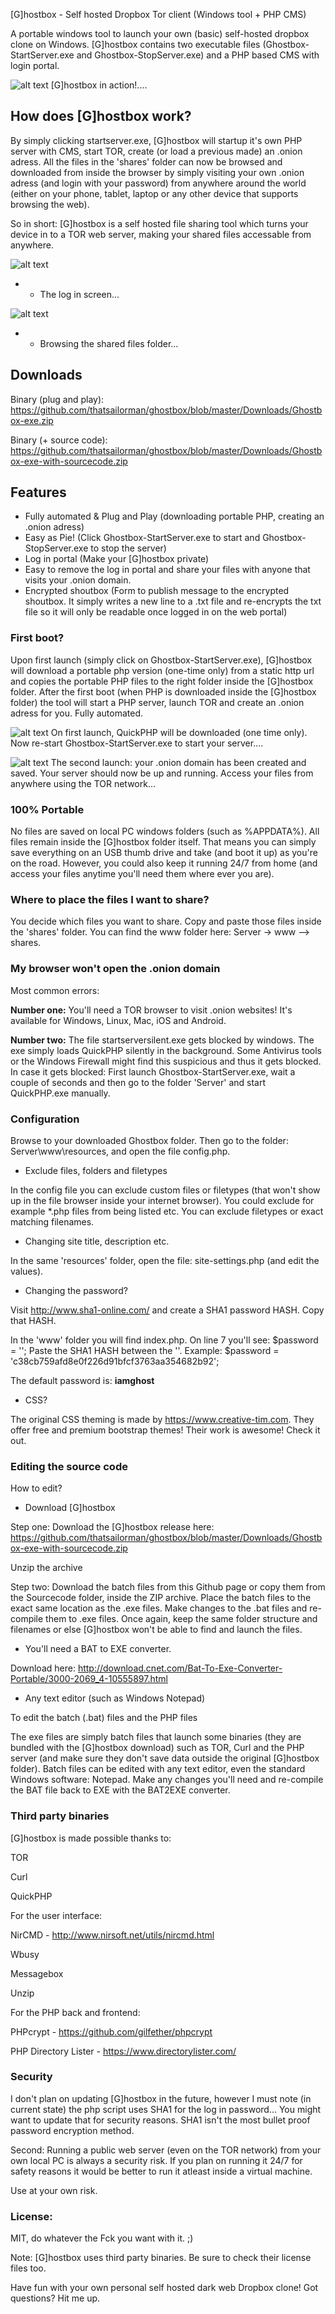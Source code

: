 [G]hostbox - Self hosted Dropbox Tor client (Windows tool + PHP CMS)

A portable windows tool to launch your own (basic) self-hosted dropbox clone on Windows. [G]hostbox contains two executable files (Ghostbox-StartServer.exe and Ghostbox-StopServer.exe) and a PHP based CMS with login portal.

![alt text](https://github.com/thatsailorman/ghostbox/blob/master/Screenshots/ghostbox-cms-2.JPG?raw=true)
[G]hostbox in action!....


## How does [G]hostbox work? ##
By simply clicking startserver.exe, [G]hostbox will startup it's own PHP server with CMS, start TOR, create (or load a previous made) an .onion adress.
All the files in the 'shares' folder can now be browsed and downloaded from inside the browser by simply visiting your own .onion adress (and login with your password) from anywhere around the world (either on your phone, tablet, laptop or any other device that supports browsing the web).  

So in short: [G]hostbox is a self hosted file sharing tool which turns your device in to a TOR web server, making your shared files accessable from anywhere.

![alt text](https://github.com/thatsailorman/ghostbox/blob/master/Screenshots/ghostbox-cms-1.JPG?raw=true)

* * The log in screen...

![alt text](https://github.com/thatsailorman/ghostbox/blob/master/Screenshots/ghostbox-cms-3.JPG?raw=true)

* * Browsing the shared files folder...


## Downloads ##
Binary (plug and play): https://github.com/thatsailorman/ghostbox/blob/master/Downloads/Ghostbox-exe.zip

Binary (+ source code): https://github.com/thatsailorman/ghostbox/blob/master/Downloads/Ghostbox-exe-with-sourcecode.zip



## Features ##
- Fully automated & Plug and Play (downloading portable PHP, creating an .onion adress)
- Easy as Pie! (Click Ghostbox-StartServer.exe to start and Ghostbox-StopServer.exe to stop the server)
- Log in portal (Make your [G]hostbox private)
- Easy to remove the log in portal and share your files with anyone that visits your .onion domain.
- Encrypted shoutbox (Form to publish message to the encrypted shoutbox. It simply writes a new line to a .txt file and re-encrypts the txt file so it will only be readable once logged in on the web portal)


### First boot? ###
Upon first launch (simply click on Ghostbox-StartServer.exe), [G]hostbox will download a portable php version (one-time only) from a static http url and copies the portable PHP files to the right folder inside the [G]hostbox folder. After the first boot (when PHP is downloaded inside the [G]hostbox folder) the tool will start a PHP server, launch TOR and create an .onion adress for you. Fully automated.

![alt text](https://github.com/thatsailorman/ghostbox/blob/master/Screenshots/install2-ghostbox.JPG)
On first launch, QuickPHP will be downloaded (one time only). Now re-start Ghostbox-StartServer.exe to start your server....


![alt text](https://github.com/thatsailorman/ghostbox/blob/master/Screenshots/install3-ghostbox.JPG)
The second launch: your .onion domain has been created and saved. Your server should now be up and running. Access your files from anywhere using the TOR network...



### 100% Portable ###
No files are saved on local PC windows folders (such as %APPDATA%). All files remain inside the [G]hostbox folder itself. That means you can simply save everything on an USB thumb drive and take (and boot it up) as you're on the road. However, you could also keep it running 24/7 from home (and access your files anytime you'll need them where ever you are).

### Where to place the files I want to share? ###
You decide which files you want to share. Copy and paste those files inside the 'shares' folder.
You can find the www folder here: Server -> www --> shares.

### My browser won't open the .onion domain ###
Most common errors:

**Number one:** 
You'll need a TOR browser to visit .onion websites!
It's available for Windows, Linux, Mac, iOS and Android.

**Number two:**
The file startserversilent.exe gets blocked by windows.
The exe simply loads QuickPHP silently in the background. Some Antivirus tools or the Windows Firewall might find this suspicious and thus it gets blocked.
In case it gets blocked: First launch Ghostbox-StartServer.exe, wait a couple of seconds and then go to the folder 'Server' and start QuickPHP.exe manually.



### Configuration ###
Browse to your downloaded Ghostbox folder.
Then go to the folder: Server\www\resources, and open the file config.php.

- Exclude files, folders and filetypes

In the config file you can exclude custom files or filetypes (that won't show up in the file browser inside your internet browser). You could exclude for example *.php files from being listed etc.
You can exclude filetypes or exact matching filenames.

- Changing site title, description etc.

In the same 'resources' folder, open the file: site-settings.php (and edit the values).

- Changing the password?

Visit http://www.sha1-online.com/ and create a SHA1 password HASH. Copy that HASH.

In the 'www' folder you will find index.php.
On line 7 you'll see: $password = '';
Paste the SHA1 HASH between the ''. 
Example:  $password = 'c38cb759afd8e0f226d91bfcf3763aa354682b92';

The default password is: **iamghost**

- CSS?

The original CSS theming is made by https://www.creative-tim.com.
They offer free and premium bootstrap themes! Their work is awesome! Check it out.



### Editing the source code ###
How to edit?

- Download [G]hostbox

Step one:
Download the [G]hostbox release here: https://github.com/thatsailorman/ghostbox/blob/master/Downloads/Ghostbox-exe-with-sourcecode.zip

Unzip the archive

Step two:
Download the batch files from this Github page or copy them from the Sourcecode folder, inside the ZIP archive.
Place the batch files to the exact same location as the .exe files.
Make changes to the .bat files and re-compile them to .exe files.
Once again, keep the same folder structure and filenames or else [G]hostbox won't be able to find and launch the files.


- You'll need a BAT to EXE converter.

Download here: http://download.cnet.com/Bat-To-Exe-Converter-Portable/3000-2069_4-10555897.html

- Any text editor (such as Windows Notepad)

To edit the batch (.bat) files and the PHP files

The exe files are simply batch files that launch some binaries (they are bundled with the [G]hostbox download) such as TOR, Curl and the PHP server (and make sure they don't save data outside the original [G]hostbox folder).
Batch files can be edited with any text editor, even the standard Windows software: Notepad. Make any changes you'll need and re-compile the BAT file back to EXE with the BAT2EXE converter.


### Third party binaries ###
[G]hostbox is made possible thanks to:

TOR

Curl

QuickPHP


For the user interface:

NirCMD - http://www.nirsoft.net/utils/nircmd.html

Wbusy

Messagebox

Unzip


For the PHP back and frontend:

PHPcrypt - https://github.com/gilfether/phpcrypt

PHP Directory Lister - https://www.directorylister.com/

### Security ###
I don't plan on updating [G]hostbox in the future, however I must note (in current state) the php script uses SHA1 for the log in password... You might want to update that for security reasons. SHA1 isn't the most bullet proof password encryption method.

Second: Running a public web server (even on the TOR network) from your own local PC is always a security risk. If you plan on running it 24/7 for safety reasons it would be better to run it atleast inside a virtual machine.

Use at your own risk.




### License: ###
MIT, do whatever the Fck you want with it. ;)

Note: [G]hostbox uses third party binaries. Be sure to check their license files too.



Have fun with your own personal self hosted dark web Dropbox clone!
Got questions? Hit me up.
